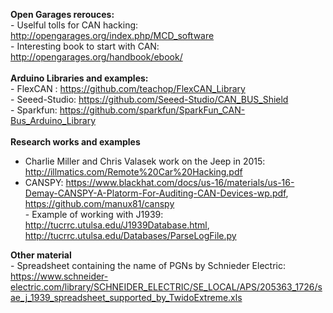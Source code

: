 <b> Open Garages rerouces: </b><br />
    - Uselful tolls for CAN hacking: http://opengarages.org/index.php/MCD_software <br/>
    - Interesting book to start with CAN: http://opengarages.org/handbook/ebook/
<br/>
<br/>
<b> Arduino Libraries and examples: </b> <br />
    - FlexCAN : https://github.com/teachop/FlexCAN_Library <br/>
    - Seeed-Studio: https://github.com/Seeed-Studio/CAN_BUS_Shield <br/>
    - Sparkfun: https://github.com/sparkfun/SparkFun_CAN-Bus_Arduino_Library <br/>
<br/>
<b> Research works and examples </b> <br/>
  - Charlie Miller and Chris Valasek work on the Jeep in 2015: http://illmatics.com/Remote%20Car%20Hacking.pdf <br/>
  - CANSPY: https://www.blackhat.com/docs/us-16/materials/us-16-Demay-CANSPY-A-Platorm-For-Auditing-CAN-Devices-wp.pdf, https://github.com/manux81/canspy
<br/>  - Example of working with J1939: http://tucrrc.utulsa.edu/J1939Database.html, http://tucrrc.utulsa.edu/Databases/ParseLogFile.py <br/>


<b> Other material </b> <br/>
    - Spreadsheet containing the name of PGNs by Schnieder Electric: https://www.schneider-electric.com/library/SCHNEIDER_ELECTRIC/SE_LOCAL/APS/205363_1726/sae_j_1939_spreadsheet_supported_by_TwidoExtreme.xls <br/>   

